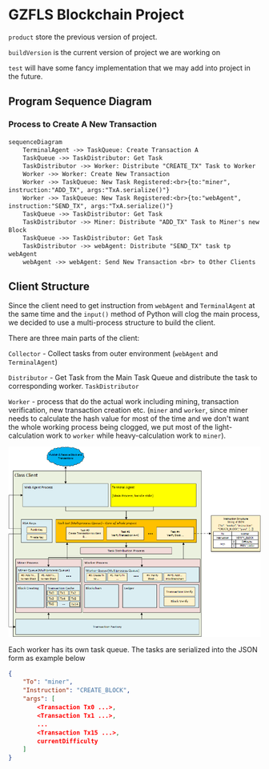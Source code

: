 # GZFLS Blockchain Project



`product` store the previous version of project.

`buildVersion` is the current version of project we are working on

`test` will have some fancy implementation that we may add into project in the future.



## Program Sequence Diagram

### Process to Create A New Transaction

```mermaid
sequenceDiagram
	TerminalAgent ->> TaskQueue: Create Transaction A
	TaskQueue ->> TaskDistributor: Get Task
	TaskDistributor ->> Worker: Distribute "CREATE_TX" Task to Worker
	Worker ->> Worker: Create New Transaction
	Worker ->> TaskQueue: New Task Registered:<br>{to:"miner", instruction:"ADD_TX", args:"TxA.serialize()"}
	Worker ->> TaskQueue: New Task Registered:<br>{to:"webAgent", instruction:"SEND_TX", args:"TxA.serialize()"}
	TaskQueue ->> TaskDistributor: Get Task
	TaskDistributor ->> Miner: Distribute "ADD_TX" Task to Miner's new Block
	TaskQueue ->> TaskDistributor: Get Task
	TaskDistributor ->> webAgent: Distribute "SEND_TX" task tp webAgent
	webAgent ->> webAgent: Send New Transaction <br> to Other Clients
```

## Client Structure

Since the client need to get instruction from `webAgent` and `TerminalAgent` at the same time and the `input()` method of Python will clog the main process, we decided to use a multi-process structure to build the client.

There are three main parts of the client:

`Collector` - Collect tasks from outer environment (`webAgent` and `TerminalAgent`)

`Distributor` - Get Task from the Main Task Queue and distribute the task to corresponding worker. `TaskDistributor`

`Worker` - process that do the actual work including mining, transaction verification, new transaction creation etc. (`miner` and `worker`, since miner needs to calculate the hash value for most of the time and we don't want the whole working process being clogged, we put most of the light-calculation work to `worker` while heavy-calculation work to `miner`).

![Structure.png](./Structure.png)

Each worker has its own task queue. The tasks are serialized into the JSON form as example below

```json
{
    "To": "miner",
    "Instruction": "CREATE_BLOCK",
    "args": [
        <Transaction Tx0 ...>,
        <Transaction Tx1 ...>,
        ...
        <Transaction Tx15 ...>,
        currentDifficulty
    ]
}
```